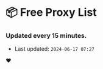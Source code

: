 # :package: Free Proxy List
### Updated every 15 minutes.

- Last updated: `2024-06-17 07:27`

:heart:

